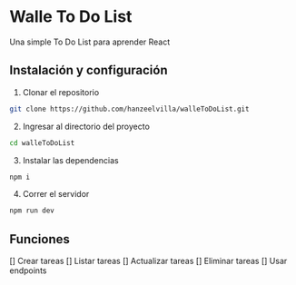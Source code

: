 # Walle To Do List

Una simple To Do List para aprender React

## Instalación y configuración

1. Clonar el repositorio
```bash
git clone https://github.com/hanzeelvilla/walleToDoList.git
```

2. Ingresar al directorio del proyecto
```bash
cd walleToDoList
```

3. Instalar las dependencias
```bash
npm i
```

4. Correr el servidor
```bash
npm run dev
```

## Funciones

[]  Crear tareas
[]  Listar tareas
[]  Actualizar tareas
[]  Eliminar tareas
[]  Usar endpoints 
